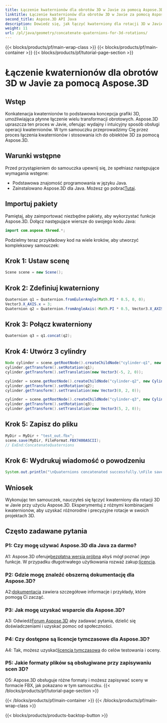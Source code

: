 ```yaml
---
title: Łączenie kwaternionów dla obrotów 3D w Javie za pomocą Aspose.3D
linktitle: Łączenie kwaternionów dla obrotów 3D w Javie za pomocą Aspose.3D
second_title: Aspose.3D API Java
description: Dowiedz się, jak łączyć kwaterniony dla rotacji 3D w Javie przy użyciu Aspose.3D. Postępuj zgodnie z naszym przewodnikiem krok po kroku, aby uzyskać płynne transformacje animacji.
weight: 11
url: /pl/java/geometry/concatenate-quaternions-for-3d-rotations/
---
```


{{< blocks/products/pf/main-wrap-class >}}
{{< blocks/products/pf/main-container >}}
{{< blocks/products/pf/tutorial-page-section >}}

# Łączenie kwaternionów dla obrotów 3D w Javie za pomocą Aspose.3D

## Wstęp

Konkatenacja kwaternionów to podstawowa koncepcja grafiki 3D, umożliwiająca płynne łączenie wielu transformacji obrotowych. Aspose.3D upraszcza ten proces w Javie, oferując wydajny i intuicyjny sposób obsługi operacji kwaternionów. W tym samouczku przeprowadzimy Cię przez proces łączenia kwaternionów i stosowania ich do obiektów 3D za pomocą Aspose.3D.

## Warunki wstępne

Przed przystąpieniem do samouczka upewnij się, że spełniasz następujące wymagania wstępne:

- Podstawowa znajomość programowania w języku Java.
- Zainstalowano Aspose.3D dla Java. Możesz go pobrać[Tutaj](https://releases.aspose.com/3d/java/).

## Importuj pakiety

Pamiętaj, aby zaimportować niezbędne pakiety, aby wykorzystać funkcje Aspose.3D. Dołącz następujące wiersze do swojego kodu Java:

```java
import com.aspose.threed.*;
```

Podzielmy teraz przykładowy kod na wiele kroków, aby utworzyć kompleksowy samouczek:

## Krok 1: Ustaw scenę

```java
Scene scene = new Scene();
```

## Krok 2: Zdefiniuj kwaterniony

```java
Quaternion q1 = Quaternion.fromEulerAngle(Math.PI * 0.5, 0, 0);
Vector3.X_AXIS.x = 3;
Quaternion q2 = Quaternion.fromAngleAxis(-Math.PI * 0.5, Vector3.X_AXIS);
```

## Krok 3: Połącz kwaterniony

```java
Quaternion q3 = q1.concat(q2);
```

## Krok 4: Utwórz 3 cylindry

```java
Node cylinder = scene.getRootNode().createChildNode("cylinder-q1", new Cylinder(0.1, 1, 2));
cylinder.getTransform().setRotation(q1);
cylinder.getTransform().setTranslation(new Vector3(-5, 2, 0));
```

```java
cylinder = scene.getRootNode().createChildNode("cylinder-q2", new Cylinder(0.1, 1, 2));
cylinder.getTransform().setRotation(q2);
cylinder.getTransform().setTranslation(new Vector3(0, 2, 0));
```

```java
cylinder = scene.getRootNode().createChildNode("cylinder-q3", new Cylinder(0.1, 1, 2));
cylinder.getTransform().setRotation(q3);
cylinder.getTransform().setTranslation(new Vector3(5, 2, 0));
```

## Krok 5: Zapisz do pliku

```java
MyDir = MyDir + "test_out.fbx";
scene.save(MyDir, FileFormat.FBX7400ASCII);
// ExEnd:ConcatenateQuaternions
```

## Krok 6: Wydrukuj wiadomość o powodzeniu

```java
System.out.println("\nQuaternions concatenated successfully.\nFile saved at " + MyDir);
```

## Wniosek

Wykonując ten samouczek, nauczyłeś się łączyć kwaterniony dla rotacji 3D w Javie przy użyciu Aspose.3D. Eksperymentuj z różnymi kombinacjami kwaternionów, aby uzyskać różnorodne i precyzyjne rotacje w swoich projektach 3D.

## Często zadawane pytania

### P1: Czy mogę używać Aspose.3D dla Java za darmo?

 A1: Aspose.3D oferuje[bezpłatna wersja próbna](https://releases.aspose.com/) abyś mógł poznać jego funkcje. W przypadku długotrwałego użytkowania rozważ zakup:[licencja](https://purchase.aspose.com/buy).

### P2: Gdzie mogę znaleźć obszerną dokumentację dla Aspose.3D?

 A2:[dokumentacja](https://reference.aspose.com/3d/java/) zawiera szczegółowe informacje i przykłady, które pomogą Ci zacząć.

### P3: Jak mogę uzyskać wsparcie dla Aspose.3D?

 A3: Odwiedź[Forum Aspose.3D](https://forum.aspose.com/c/3d/18) aby zadawać pytania, dzielić się doświadczeniami i uzyskać pomoc od społeczności.

### P4: Czy dostępne są licencje tymczasowe dla Aspose.3D?

 A4: Tak, możesz uzyskać[licencja tymczasowa](https://purchase.aspose.com/temporary-license/) do celów testowania i oceny.

### P5: Jakie formaty plików są obsługiwane przy zapisywaniu scen 3D?

O5: Aspose.3D obsługuje różne formaty i możesz zapisywać sceny w formacie FBX, jak pokazano w tym samouczku.
{{< /blocks/products/pf/tutorial-page-section >}}

{{< /blocks/products/pf/main-container >}}
{{< /blocks/products/pf/main-wrap-class >}}

{{< blocks/products/products-backtop-button >}}
